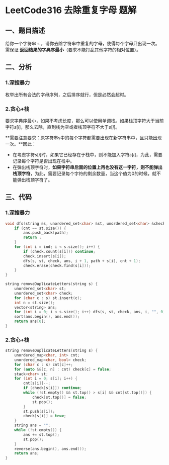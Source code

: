 # LeetCode316 去除重复字母 题解

## 一、题目描述

给你一个字符串 `s` ，请你去除字符串中重复的字母，使得每个字母只出现一次。需保证 **返回结果的字典序最小**（要求不能打乱其他字符的相对位置）。



## 二、分析

### 1.深搜暴力

枚举出所有合法的字母序列，之后排序就行，但是必然会超时。



### 2.贪心+栈

要求字典序最小，如果不考虑长度，那么可以使用单调栈。如果栈顶字符大于当前字符$s[i]$，那么去除，直到栈为空或者栈顶字符不大于$s[i]$。

**需要注意要求：原字符串s中的每个字符都需要出现在新字符串中，且只能出现一次。**因此：

+ 在考虑字符$s[i]$时，如果它已经存在于栈中，则不能加入字符$s[i]$，为此，需要记录每个字符是否出现在栈中。
+ 在弹出栈顶字符时，**如果字符串后面的位置上再也没有这一字符，则不能弹出栈顶字符**，为此，需要记录每个字符的剩余数量，当这个值为0的时候，就不能弹出栈顶字符了。



## 三、代码

### 1.深搜暴力

```c++
void dfs(string &s, unordered_set<char> &st, unordered_set<char> &check, vector<string> &ans, int ind, string path, int cnt) {
    if (cnt == st.size()) {
        ans.push_back(path);
        return ;
    }
    for (int i = ind; i < s.size(); i++) {
        if (check.count(s[i])) continue;
        check.insert(s[i]);
        dfs(s, st, check, ans, i + 1, path + s[i], cnt + 1);
        check.erase(check.find(s[i]));
    }
}

string removeDuplicateLetters(string s) {
    unordered_set<char> st;
    unordered_set<char> check;
    for (char c : s) st.insert(c);
    int n = st.size();
    vector<string> ans;
    for (int i = 0; i < s.size(); i++) dfs(s, st, check, ans, i, "", 0);
    sort(ans.begin(), ans.end());
    return ans[0];
}
```



### 2.贪心+栈

```c++
string removeDuplicateLetters(string s) {
    unordered_map<char, int> cnt;
    unordered_map<char, bool> check;
    for (char c : s) cnt[c]++;
    for (auto &&[c, n] : cnt) check[c] = false;
    stack<char> st;
    for (int i = 0; s[i]; i++) {
        cnt[s[i]]--;
        if (check[s[i]]) continue;
        while (!st.empty() && st.top() > s[i] && cnt[st.top()]) {
            check[st.top()] = false;
            st.pop();
        }
        st.push(s[i]);
        check[s[i]] = true;
    }
    string ans = "";
    while (!st.empty()) {
        ans += st.top();
        st.pop();
    }
    reverse(ans.begin(), ans.end());
    return ans;
}
```

